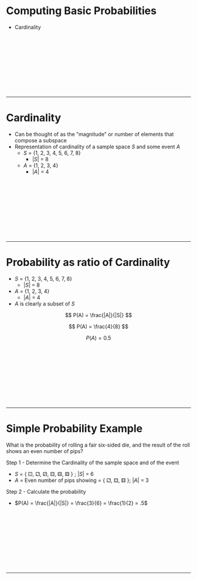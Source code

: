 # Computing Basic Probabilities
* Cardinality


<br><br><br><br><br><br><br><br><br>

---------------------------------------------------------------
# Cardinality
* Can be thought of as the "magnitude" or number of elements that compose a subspace
* Representation of cardinality of a sample space $S$ and some event $A$
    * $S$ = {1, 2, 3, 4, 5, 6, 7, 8}
        * $|S|$ = 8
    * $A$ = {1, 2, 3, 4}
        * $|A|$ = 4



<br><br><br><br><br><br><br><br><br>

---------------------------------------------------------------
# Probability as ratio of Cardinality
* $S$ = {1, 2, 3, 4, 5, 6, 7, 8}
    * $|S|$ = 8
* $A$ = {1, 2, 3, 4}
    * $|A|$ = 4
* $A$ is clearly a subset of $S$

$$
P(A) = \frac{|A|}{|S|}
$$

$$
P(A) = \frac{4}{8}
$$

$$
P(A) = 0.5
$$

<br><br><br><br><br><br><br><br><br>

---------------------------------------------------------------
# Simple Probability Example

What is the probability of rolling a fair six-sided die, and the result of the roll shows an even number of pips?

Step 1 - Determine the Cardinality of the sample space and of the event
* $S$ = { ⚀, ⚁, ⚂, ⚃, ⚄, ⚅ } ; $|S|$ = 6
* $A$ = Even number of pips showing = { ⚁, ⚃, ⚅ }; $|A|$ = 3

Step 2 - Calculate the probability
* $P(A) = \frac{|A|}{|S|} = \frac{3}{6} = \frac{1}{2} = .5$


<br><br><br><br><br><br><br><br><br>

---------------------------------------------------------------
# 